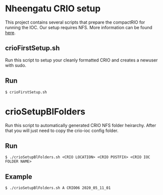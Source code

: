# Nheengatu CRIO setup

This project contains several scripts that prepare the compactRIO for running the IOC. Our setup requires NFS. More information can be found [here](https://github.com/lnls-sol/project-nheengatu/tree/master/docs).

## crioFirstSetup.sh

Run this script to setup your cleanly formatted CRIO and creates a newuser with sudo.

## Run

    $ crioFirstSetup.sh


# crioSetupBlFolders

Run this script to automatically generated CRIO NFS folder heirarchy. After that
you will just need to copy the crio-ioc config folder.

## Run

    $ ./crioSetupBlFolders.sh <CRIO LOCATION> <CRIO POSTFIX> <CRIO IOC FOLDER NAME>

## Example

    $ ./crioSetupBlFolders.sh A CRIO06 2020_05_11_01
